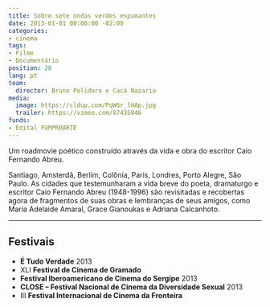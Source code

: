 ```yaml
---
title: Sobre sete ondas verdes espumantes
date: 2013-01-01 00:00:00 -02:00
categories:
- cinema
tags:
- Filme
- Documentário
position: 28
lang: pt
team:
  director: Bruno Polidoro e Cacá Nazario
media:
  image: https://cldup.com/PqW6r_lHAp.jpg
  trailer: https://vimeo.com/87435846
funds:
- Edital FUMPROARTE
---
```


Um roadmovie poético construído através da vida e obra do escritor Caio Fernando Abreu.

Santiago, Amsterdã, Berlim, Colônia, Paris, Londres, Porto Alegre, São Paulo. As
cidades que testemunharam a vida breve do poeta, dramaturgo e escritor Caio
Fernando Abreu (1948-1996) são revisitadas e recobertas agora de fragmentos
de suas obras e lembranças de seus amigos, como Maria Adelaide Amaral, Grace
Gianoukas e Adriana Calcanhoto.

---

## Festivais

* **É Tudo Verdade** 2013
* XLI **Festival de Cinema de Gramado**
* **Festival Iberoamericano de Cinema do Sergipe** 2013
* **CLOSE – Festival Nacional de Cinema da Diversidade Sexual** 2013
* III **Festival Internacional de Cinema da Fronteira**
